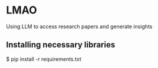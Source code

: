 # LMAO
 Using LLM to access research papers and generate insights

## Installing necessary libraries
$ pip install -r requirements.txt